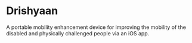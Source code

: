 # Drishyaan
A portable mobility enhancement device for improving the mobility of the disabled and physically challenged people via an iOS app.
